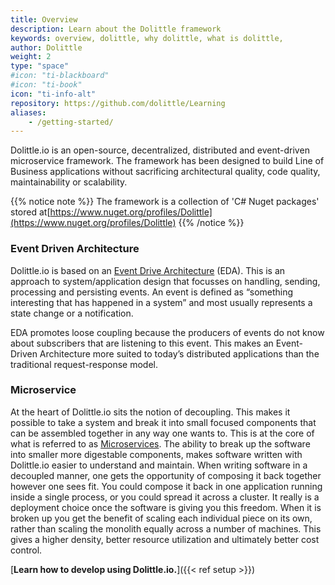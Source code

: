 ```yaml
---
title: Overview
description: Learn about the Dolittle framework
keywords: overview, dolittle, why dolittle, what is dolittle, 
author: Dolittle
weight: 2
type: "space"
#icon: "ti-blackboard"
#icon: "ti-book"
icon: "ti-info-alt"
repository: https://github.com/dolittle/Learning
aliases:
    - /getting-started/
---
```


Dolittle.io is an open-source, decentralized, distributed and event-driven microservice framework. The framework has been designed to build Line of Business applications without sacrificing architectural quality, code quality, maintainability or scalability.

{{% notice note %}}
The framework is a collection of 'C# Nuget packages' stored at[https://www.nuget.org/profiles/Dolittle](https://www.nuget.org/profiles/Dolittle)
{{% /notice %}}


### Event Driven Architecture
Dolittle.io is based on an [Event Drive Architecture](https://en.wikipedia.org/wiki/Event-driven_architecture) (EDA). This is an approach to system/application design that focusses on handling, sending, processing and persisting events. An event is defined as “something interesting that has happened in a system” and most usually represents a state change or a notification.

EDA promotes loose coupling because the producers of events do not know about subscribers that are listening to this event. This makes an Event-Driven Architecture more suited to today’s distributed applications than the traditional request-response model.

### Microservice
At the heart of Dolittle.io sits the notion of decoupling. This makes it possible to take a system and break it into small focused components
that can be assembled together in any way one wants to. This is at the core of what is referred to as
[Microservices](https://en.wikipedia.org/wiki/Microservices). The ability to break up the software into smaller more digestable components, makes software written with Dolittle.io easier to understand and maintain. When writing software in a decoupled manner, one gets the
opportunity of composing it back together however one sees fit. You could compose it back in one application running inside a single
process, or you could spread it across a cluster. It really is a deployment choice once the software is giving you this freedom.
When it is broken up you get the benefit of scaling each individual piece on its own, rather than scaling the monolith
equally across a number of machines. This gives a higher density, better resource utilization and ultimately better cost
control.


[**Learn how to develop using Dolittle.io.**]({{< ref setup >}})
